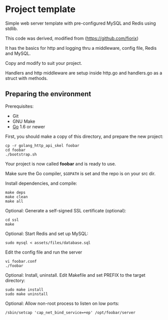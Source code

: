 # Project template

Simple web server template with pre-configured MySQL and Redis using stdlib.

This code was derived, modified from (https://github.com/fiorix)

It has the basics for http and logging thru a middleware, config file, Redis and MySQL.

Copy and modify to suit your project. 

Handlers and http middleware are setup inside http.go and handlers.go as a struct with methods.


## Preparing the environment

Prerequisites:

- Git
- GNU Make
- [Go](http://golang.org) 1.6 or newer

First, you should make a copy of this directory, and prepare the new project:

	cp -r golang_http_api_skel foobar
	cd foobar
	./bootstrap.sh

Your project is now called **foobar** and is ready to use.

Make sure the Go compiler, `$GOPATH` is set and the repo is on your src dir.

Install dependencies, and compile:

	make deps
	make clean
	make all

Optional: Generate a self-signed SSL certificate (optional):

	cd ssl
	make

Optional: Start Redis and set up MySQL:

	sudo mysql < assets/files/database.sql

Edit the config file and run the server

	vi foobar.conf
	./foobar

Optional: Install, uninstall. Edit Makefile and set PREFIX to the target directory:

	sudo make install
	sudo make uninstall

Optional: Allow non-root process to listen on low ports:

	/sbin/setcap 'cap_net_bind_service=+ep' /opt/foobar/server


